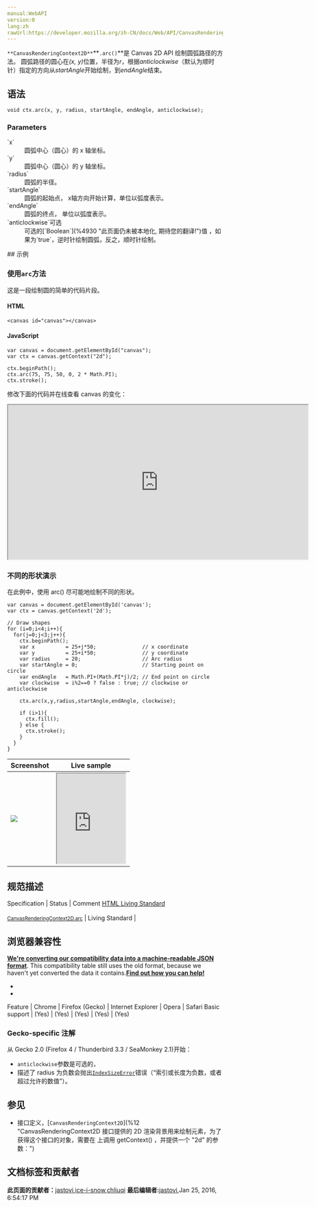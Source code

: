 ```yaml
---
manual:WebAPI
version:0
lang:zh
rawUrl:https://developer.mozilla.org/zh-CN/docs/Web/API/CanvasRenderingContext2D/arc
---
```






`**CanvasRenderingContext2D**`**`.arc()`**是 Canvas 2D API 绘制圆弧路径的方法。 圆弧路径的圆心在<em>(x, y)</em>位置，半径为<em>r</em>，根据<em>anticlockwise</em>（默认为顺时针）指定的方向从<em>startAngle</em>开始绘制，到<em>endAngle</em>结束。


## 语法<a name="语法"></a>

```
void ctx.arc(x, y, radius, startAngle, endAngle, anticlockwise);

```

### Parameters<a name="Parameters"></a>
<dl><dt id=''>`x`</dt><dd>圆弧中心（圆心）的 x 轴坐标。</dd><dt id=''>`y`</dt><dd>圆弧中心（圆心）的 y 轴坐标。</dd><dt id=''>`radius`</dt><dd>圆弧的半径。</dd><dt id=''>`startAngle`</dt><dd>圆弧的起始点， x轴方向开始计算，单位以弧度表示。</dd><dt id=''>`endAngle`</dt><dd>圆弧的终点， 单位以弧度表示。</dd><dt id=''>`anticlockwise`可选</dt><dd>可选的[`Boolean`](%4930 "此页面仍未被本地化, 期待您的翻译!")值 ，如果为`true`，逆时针绘制圆弧，反之，顺时针绘制。</dd></dl>
## 示例<a name="示例"></a>

### 使用`arc`方法<a name="Using_the_arc_method"></a>


这是一段绘制圆的简单的代码片段。


#### HTML<a name="HTML"></a>

```
<canvas id="canvas"></canvas>
```

#### JavaScript<a name="JavaScript"></a>

```
var canvas = document.getElementById("canvas");
var ctx = canvas.getContext("2d");

ctx.beginPath();
ctx.arc(75, 75, 50, 0, 2 * Math.PI);
ctx.stroke();
```


修改下面的代码并在线查看 canvas 的变化：



<iframe src='https://mdn.mozillademos.org/zh-CN/docs/Web/API/CanvasRenderingContext2D/arc$samples/Playable_code?revision=997625' width='700' height='360'></iframe>



### 不同的形状演示<a name="Different_shapes_demonstrated"></a>


在此例中，使用 arc() 尽可能地绘制不同的形状。


```
var canvas = document.getElementById('canvas');
var ctx = canvas.getContext('2d');

// Draw shapes
for (i=0;i<4;i++){
  for(j=0;j<3;j++){
    ctx.beginPath();
    var x          = 25+j*50;               // x coordinate
    var y          = 25+i*50;               // y coordinate
    var radius     = 20;                    // Arc radius
    var startAngle = 0;                     // Starting point on circle
    var endAngle   = Math.PI+(Math.PI*j)/2; // End point on circle
    var clockwise  = i%2==0 ? false : true; // clockwise or anticlockwise
   
    ctx.arc(x,y,radius,startAngle,endAngle, clockwise);
   
    if (i>1){
      ctx.fill();
    } else {
      ctx.stroke();
    }
  }
}
```
Screenshot | Live sample 
 ---  |  ---  | 
![](%164.png "") | <iframe src='https://mdn.mozillademos.org/zh-CN/docs/Web/API/CanvasRenderingContext2D/arc$samples/Different_shapes_demonstrated?revision=997625' width='160' height='210'></iframe> 



## 规范描述<a name="规范描述"></a>
Specification | Status | Comment 
[HTML Living Standard<br></br><small>CanvasRenderingContext2D.arc</small>](%23678 "") | Living Standard |  


## 浏览器兼容性<a name="浏览器兼容性"></a>


**[We&#39;re converting our compatibility data into a machine-readable JSON format](%3344 "")**. This compatibility table still uses the old format, because we haven&#39;t yet converted the data it contains.**[Find out how you can help!](%3392 "")**


* 
* 
Feature | Chrome | Firefox (Gecko) | Internet Explorer | Opera | Safari 
Basic support | (Yes) | (Yes) | (Yes) | (Yes) | (Yes) 




### Gecko-specific 注解<a name="Gecko-specific_注解"></a>


从 Gecko 2.0 (Firefox 4 / Thunderbird 3.3 / SeaMonkey 2.1)开始：


* `anticlockwise`参数是可选的，
* 描述了 radius 为负数会抛出[`IndexSizeError`](%2634 "DOMError 接口描述一个错误对象,该对象包含一个错误的名字。")错误（“索引或长度为负数，或者超过允许的数值”）。

## 参见<a name="参见"></a>

* 接口定义，[`CanvasRenderingContext2D`](%12 "CanvasRenderingContext2D 接口提供的 2D 渲染背景用来绘制<canvas>元素，为了获得这个接口的对象，需要在 <canvas> 上调用 getContext() ，并提供一个 "2d" 的参数：")



## 文档标签和贡献者
**此页面的贡献者：**[jastovi](%23679 ""),[ice-i-snow](%4741 ""),[chliuqi](%4779 "")
**最后编辑者:**[jastovi](%23679 ""),<time>Jan 25, 2016, 6:54:17 PM</time>


